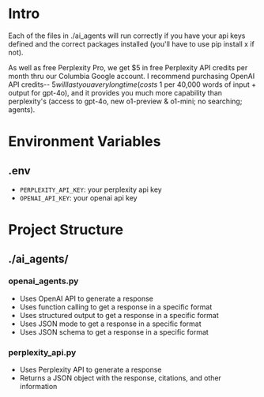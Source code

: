 # Intro 
Each of the files in ./ai_agents will run correctly if you have your api keys defined and the correct packages installed (you'll have to use pip install x if not). 

As well as free Perplexity Pro, we get $5 in free Perplexity API credits per month thru our Columbia Google account. I recommend purchasing OpenAI API credits-- $5 will last you a very long time (costs ~$1 per 40,000 words of input + output for gpt-4o), and it provides you much more capability than perplexity's (access to gpt-4o, new o1-preview & o1-mini; no searching; agents). 

# Environment Variables

## .env
- `PERPLEXITY_API_KEY`: your perplexity api key
- `OPENAI_API_KEY`: your openai api key

# Project Structure

## ./ai_agents/

### openai_agents.py
- Uses OpenAI API to generate a response
- Uses function calling to get a response in a specific format
- Uses structured output to get a response in a specific format
- Uses JSON mode to get a response in a specific format
- Uses JSON schema to get a response in a specific format

### perplexity_api.py
- Uses Perplexity API to generate a response
- Returns a JSON object with the response, citations, and other information
